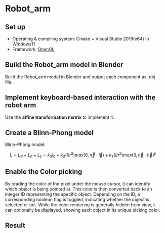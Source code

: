 # Robot_arm

## Set up

* Operating & compiling system: Cmake + Visual Studio 2019(x64) in Windows11
* Framework: [OpenGL](https://github.com/opengl-tutorials/ogl)

## Build the Robot_arm model in Blender

Build the Robot_arm model in Blender and output each component as .obj file.

## Implement keyboard-based interaction with the robot arm

Use the **affine transformation matrix** to implement it.

## Create a Blinn-Phong model

Blinn-Phong model:

$$L = L_{a}+L_{d}+L_{s}=k_{a}I_{a}+k_{d}(I/r^{2})max(0,\vec{n} \cdot \vec{l})+k_{s}(I/r^{2})max(0,\vec{n} \cdot \vec{h})^{p}$$



## Enable the Color picking

By reading the color of the pixel under the mouse cursor, it can identify which object is being pointed at. This color is then converted back to an integer ID representing the specific object. Depending on the ID, a corresponding boolean flag is toggled, indicating whether the object is selected or not. While the color rendering is generally hidden from view, it can optionally be displayed, showing each object in its unique picking color.

## Result
